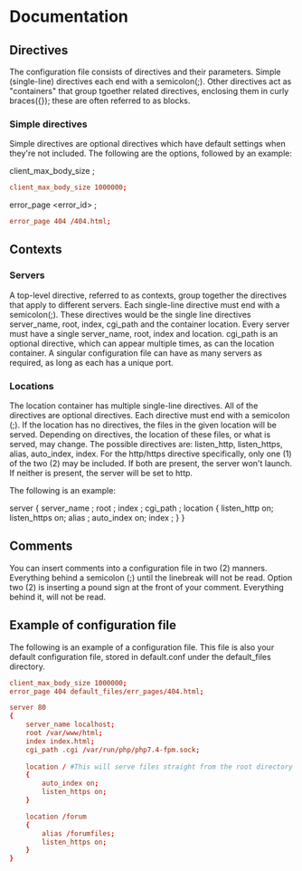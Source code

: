 # Documentation

## Directives
The configuration file consists of directives and their parameters. Simple (single-line) directives each end with a semicolon(;). Other directives act as "containers" that group tgoether related directives, enclosing them in curly braces({}); these are often referred to as blocks.

### Simple directives
Simple directives are optional directives which have default settings when they're not included. The following are the options, followed by an example:

client_max_body_size <size in bytes>;

```conf
client_max_body_size 1000000;
```

error_page <error_id> <path to file>;

```conf
error_page 404 /404.html;
```

## Contexts

### Servers
A top-level directive, referred to as contexts, group together the directives that apply to different servers. Each single-line directive must end with a semicolon(;). These directives would be the single line directives server_name, root, index, cgi_path and the container location. Every server must have a single server_name, root, index and location. cgi_path is an optional directive, which can appear multiple times, as can the location container. A singular configuration file can have as many servers as required, as long as each has a unique port.

### Locations
The location container has multiple single-line directives. All of the directives are optional directives. Each directive must end with a semicolon (;). If the location has no directives, the files in the given location will be served. Depending on directives, the location of these files, or what is served, may change. The possible directives are: listen_http, listen_https, alias, auto_index, index. For the http/https directive specifically, only one (1) of the two (2) may be included. If both are present, the server won't launch. If neither is present, the server will be set to http. 

The following is an example:

server <port>
{
    server_name <servername>;
    root <path to root>;
    index <index file>;
    cgi_path <cgi file suffix> <path to cgi script>;
    location <path to location>
    {
        listen_http on;
        listen_https on;
        alias <path to actual files>;
        auto_index on;
        index <index file>;
    }
}

## Comments
You can insert comments into a configuration file in two (2) manners. Everything behind a semicolon (;) until the linebreak will not be read. Option two (2) is inserting a pound sign at the front of your comment. Everything behind it, will not be read.

## Example of configuration file
The following is an example of a configuration file. This file is also your default configuration file, stored in default.conf under the default_files directory.

```conf
client_max_body_size 1000000;
error_page 404 default_files/err_pages/404.html;

server 80
{
    server_name localhost;
    root /var/www/html;
    index index.html;
    cgi_path .cgi /var/run/php/php7.4-fpm.sock;
    
    location / #This will serve files straight from the root directory
    {
        auto_index on;
        listen_https on;
    }

    location /forum
    {
        alias /forumfiles;
        listen_https on;
    }
}
```

